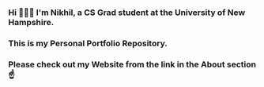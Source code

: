 
### Hi 🙋🏻‍♂️ I'm Nikhil, a CS Grad student at the University of New Hampshire.
### This is my Personal Portfolio Repository.
### Please check out my Website from the link in the About section ☝️

